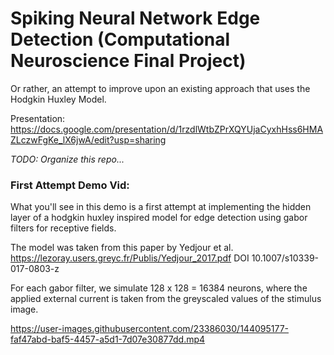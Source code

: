 # Spiking Neural Network Edge Detection (Computational Neuroscience Final Project)

Or rather, an attempt to improve upon an existing approach that uses the Hodgkin Huxley Model.

Presentation: https://docs.google.com/presentation/d/1rzdlWtbZPrXQYUjaCyxhHss6HMAZLczwFgKe_lX6jwA/edit?usp=sharing

_TODO: Organize this repo..._

### First Attempt Demo Vid:
What you'll see in this demo is a first attempt at implementing the hidden layer of a hodgkin huxley inspired model for edge detection using gabor filters for receptive fields.

The model was taken from this paper by Yedjour et al. 
https://lezoray.users.greyc.fr/Publis/Yedjour_2017.pdf 
DOI 10.1007/s10339-017-0803-z

For each gabor filter, we simulate 128 x 128 = 16384 neurons, where the applied external current is taken from the greyscaled values of the stimulus image.

https://user-images.githubusercontent.com/23386030/144095177-faf47abd-baf5-4457-a5d1-7d07e30877dd.mp4

